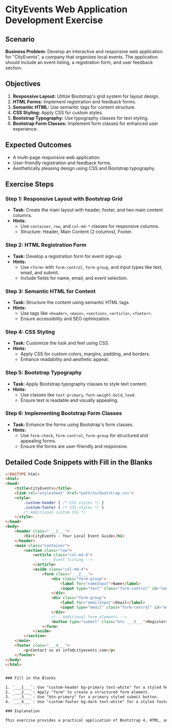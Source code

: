 # CityEvents Web Application Development Exercise

## Scenario
**Business Problem:** Develop an interactive and responsive web application for "CityEvents", a company that organizes local events. The application should include an event listing, a registration form, and user feedback section.

## Objectives
1. **Responsive Layout:** Utilize Bootstrap's grid system for layout design.
2. **HTML Forms:** Implement registration and feedback forms.
3. **Semantic HTML:** Use semantic tags for content structure.
4. **CSS Styling:** Apply CSS for custom styles.
5. **Bootstrap Typography:** Use typography classes for text styling.
6. **Bootstrap Form Classes:** Implement form classes for enhanced user experience.

## Expected Outcomes
- A multi-page responsive web application.
- User-friendly registration and feedback forms.
- Aesthetically pleasing design using CSS and Bootstrap typography.

## Exercise Steps

### Step 1: Responsive Layout with Bootstrap Grid
- **Task:** Create the main layout with header, footer, and two main content columns.
- **Hints:** 
  - Use `container`, `row`, and `col-md-*` classes for responsive columns. 
  - Structure: Header, Main Content (2 columns), Footer.

### Step 2: HTML Registration Form
- **Task:** Develop a registration form for event sign-up.
- **Hints:** 
  - Use `<form>` with `form-control`, `form-group`, and input types like text, email, and submit. 
  - Include fields for name, email, and event selection.

### Step 3: Semantic HTML for Content
- **Task:** Structure the content using semantic HTML tags.
- **Hints:** 
  - Use tags like `<header>`, `<main>`, `<section>`, `<article>`, `<footer>`. 
  - Ensure accessibility and SEO optimization.

### Step 4: CSS Styling
- **Task:** Customize the look and feel using CSS.
- **Hints:** 
  - Apply CSS for custom colors, margins, padding, and borders. 
  - Enhance readability and aesthetic appeal.

### Step 5: Bootstrap Typography
- **Task:** Apply Bootstrap typography classes to style text content.
- **Hints:** 
  - Use classes like `text-primary`, `font-weight-bold`, `lead`. 
  - Ensure text is readable and visually appealing.

### Step 6: Implementing Bootstrap Form Classes
- **Task:** Enhance the forms using Bootstrap's form classes.
- **Hints:** 
  - Use `form-check`, `form-control`, `form-group` for structured and appealing forms. 
  - Ensure the forms are user-friendly and responsive.

## Detailed Code Snippets with Fill in the Blanks

```html
<!DOCTYPE html>
<html>
<head>
    <title>CityEvents</title>
    <link rel="stylesheet" href="path/to/bootstrap.css">
    <style>
        .custom-header { /* CSS styles */ }
        .custom-footer { /* CSS styles */ }
        /* Additional custom CSS */
    </style>
</head>
<body>
    <header class="___1___">
        <h1>CityEvents - Your Local Event Guide</h1>
    </header>
    <main class="container">
        <section class="row">
            <article class="col-md-8">
                <!-- Event listing -->
            </article>
            <aside class="col-md-4">
                <form class="___2___">
                    <div class="form-group">
                        <label for="nameInput">Name</label>
                        <input type="text" class="form-control" id="nameInput" placeholder="Enter name">
                    </div>
                    <div class="form-group">
                        <label for="emailInput">Email</label>
                        <input type="email" class="form-control" id="emailInput" placeholder="Enter email">
                    </div>
                    <!-- Additional form elements -->
                    <button type="submit" class="btn ___3___">Register</button>
                </form>
            </aside>
        </section>
    </main>
    <footer class="___4___">
        <p>Contact us at info@cityevents.com</p>
    </footer>
</body>
</html>


### Fill in the Blanks

1. `___1___`: Use "custom-header bg-primary text-white" for a styled header.
2. `___2___`: Apply "form" to create a structured form element.
3. `___3___`: Use "btn-primary" for a primary styled submit button.
4. `___4___`: Use "custom-footer bg-dark text-white" for a styled footer.

### Explanation

This exercise provides a practical application of Bootstrap 4, HTML, and CSS through the development of a responsive web application for "CityEvents". Candidates will gain hands-on experience in creating responsive layouts, formulating forms, applying semantic HTML for content structuring, customizing styles with CSS, and utilizing Bootstrap typography and form classes. The fill-in-the-blanks approach reinforces learning by encouraging candidates to apply concepts directly in code, with hints and structure provided for guidance. This comprehensive task not only tests their knowledge but also enhances their practical skills in web development.
